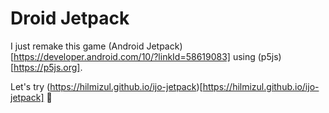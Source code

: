 # Droid Jetpack
I just remake this game (Android Jetpack)[https://developer.android.com/10/?linkId=58619083] using (p5js)[https://p5js.org].

Let's try (https://hilmizul.github.io/ijo-jetpack)[https://hilmizul.github.io/ijo-jetpack] 💙